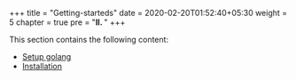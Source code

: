 +++
title = "Getting-starteds"
date = 2020-02-20T01:52:40+05:30
weight = 5
chapter = true
pre = "<b>II. </b>"
+++

This section contains the following content:
 - [Setup golang](./golang-setup)
 - [Installation](./installation)